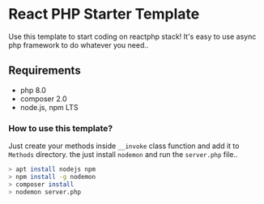 # React PHP Starter Template

Use this template to start coding on reactphp stack! It's easy to use async php framework to do whatever you need..

## Requirements

* php 8.0
* composer 2.0
* node.js, npm LTS

### How to use this template?

Just create your methods inside `__invoke` class function and add it to `Methods` directory. the just install `nodemon` and run the `server.php` file..

```bash
> apt install nodejs npm
> npm install -g nodemon
> composer install
> nodemon server.php
```